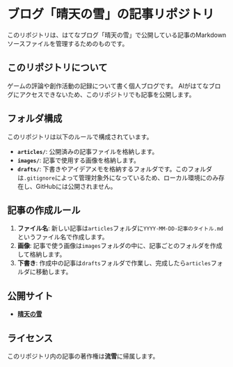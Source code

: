 # ブログ「晴天の雪」の記事リポジトリ

このリポジトリは、はてなブログ「晴天の雪」で公開している記事のMarkdownソースファイルを管理するためのものです。

## このリポジトリについて

ゲームの評論や創作活動の記録について書く個人ブログです。
AIがはてなブログにアクセスできないため、このリポジトリでも記事を公開します。

## フォルダ構成

このリポジトリは以下のルールで構成されています。

-   **`articles/`**: 公開済みの記事ファイルを格納します。
-   **`images/`**: 記事で使用する画像を格納します。
-   **`drafts/`**: 下書きやアイデアメモを格納するフォルダです。このフォルダは`.gitignore`によって管理対象外になっているため、ローカル環境にのみ存在し、GitHubには公開されません。

## 記事の作成ルール

1.  **ファイル名**: 新しい記事は`articles`フォルダに`YYYY-MM-DD-記事のタイトル.md`というファイル名で作成します。
2.  **画像**: 記事で使う画像は`images`フォルダの中に、記事ごとのフォルダを作成して格納します。
3.  **下書き**: 作成中の記事は`drafts`フォルダで作業し、完成したら`articles`フォルダに移動します。

## 公開サイト

-   **[晴天の雪](https://yukisnyeg.hatenablog.com/)**

## ライセンス

このリポジトリ内の記事の著作権は**流雪**に帰属します。
